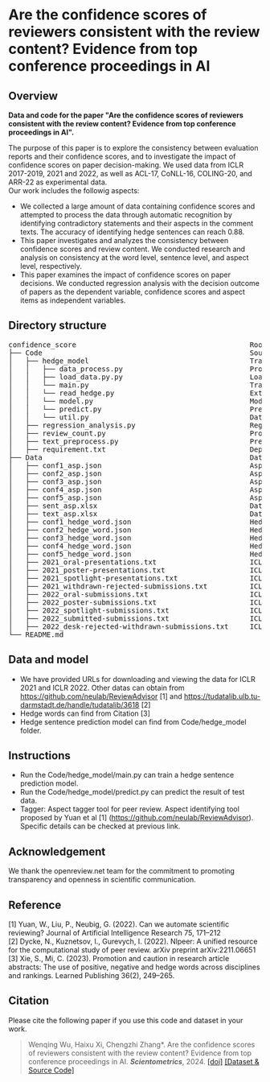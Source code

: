 #  Are the confidence scores of reviewers consistent with the review content? Evidence from top conference proceedings in AI
## Overview

**Data and code for the paper "Are the confidence scores of reviewers consistent with the review content? Evidence from top conference proceedings in AI".**

The purpose of this paper is to explore the consistency between evaluation reports and their confidence scores, and to investigate the impact of confidence scores on paper decision-making. We used data from ICLR 2017-2019, 2021 and 2022, as well as ACL-17, CoNLL-16, COLING-20, and ARR-22 as experimental data.<br>
Our work includes the followig aspects:<br>
  -  We collected a large amount of data containing confidence scores and attempted to process the data through automatic recognition by identifying contradictory statements and their aspects in the comment texts. The accuracy of identifying hedge sentences can reach 0.88. <br>
  -  This paper investigates and analyzes the consistency between confidence scores and review content. We conducted research and analysis on consistency at the word level, sentence level, and aspect level, respectively. <br>
  - This paper examines the impact of confidence scores on paper decisions. We conducted regression analysis with the decision outcome of papers as the dependent variable, confidence scores and aspect items as independent variables.
## Directory structure

<pre>
confidence_score                                         Root directory
├── Code                                                 Source code folder
│   ├── hedge_model                                      Train the hedge sentence prediction model.
│   │   ├── data_process.py                              Process input data.
│   │   ├── load_data.py.py                              Load the training data.
│   │   └── main.py                                      Train the model.
│   │   └── read_hedge.py                                Extract hedge sentences and patial hedege words from the HedgePeer dataset (https://github.com/Tirthankar-Ghosal/HedgePeer-Dataset) to form training and testing sets.  
│   │   └── model.py                                     Model structure. 
│   │   └── predict.py                                   Predict test data.  
│   │   └── util.py                                      Data process tool.  
│   ├── regression_analysis.py                           Regression model for paper decision and confidence score and aspect.
│   ├── review_count.py                                  Process peer review content and data statistics. 
│   ├── text_preprocess.py                               Preprocessing raw data.
│   ├── requirement.txt                                  Dependency python packages required to run code.
├── Data                                                 Dataset folder
│   ├── conf1_asp.json                                   Aspect count of hedge sentences with confidence score is 1.
│   ├── conf2_asp.json                                   Aspect count of hedge sentences with confidence score is 2.
│   ├── conf3_asp.json                                   Aspect count of hedge sentences with confidence score is 3.
│   ├── conf4_asp.json                                   Aspect count of hedge sentences with confidence score is 4.
│   ├── conf5_asp.json                                   Aspect count of hedge sentences with confidence score is 5.
│   ├── sent_asp.xlsx                                    Data of regression analysis.
│   ├── text_asp.xlsx                                    Data of regression analysis.
│   ├── conf1_hedge_word.json                            Hedge word count for review report with confidence score is 1.
│   ├── conf2_hedge_word.json                            Hedge word count for review report with confidence score is 2.
│   ├── conf3_hedge_word.json                            Hedge word count for review report with confidence score is 3.
│   ├── conf4_hedge_word.json                            Hedge word count for review report with confidence score is 4.
│   ├── conf5_hedge_word.json                            Hedge word count for review report with confidence score is 5.
│   ├── 2021_oral-presentations.txt                      ICLR 2021 oral presentations data URL.
│   ├── 2021_poster-presentations.txt                    ICLR 2021 poster presentations data URL.  
│   ├── 2021_spotlight-presentations.txt                 ICLR 2021 spotlight presentations data URL.
│   ├── 2021_withdrawn-rejected-submissions.txt          ICLR 2021 withdrawn-rejected-submissions data URL.
│   ├── 2022_oral-submissions.txt                        ICLR 2022 oral submissions data URL.
│   ├── 2022_poster-submissions.txt                      ICLR 2022 poster submissions data URL.
│   ├── 2022_spotlight-submissions.txt                   ICLR 2022 spotlight submissions data URL.
│   ├── 2022_submitted-submissions.txt                   ICLR 2022 submitted submissions data URL.
│   ├── 2022_desk-rejected-withdrawn-submissions.txt     ICLR 2022 desk rejected withdrawn submissions data URL.
└── README.md
</pre>

## Data and model
 -  We have provided URLs for downloading and viewing the data for ICLR 2021 and ICLR 2022. Other datas can obtain from https://github.com/neulab/ReviewAdvisor [1] and https://tudatalib.ulb.tu-darmstadt.de/handle/tudatalib/3618 [2] <br> 
 -  Hedge words can find from Citation [3] <br>
 -  Hedge sentence prediction model can find from Code/hedge_model folder.<br>

## Instructions

 -  Run the Code/hedge_model/main.py can train a hedge sentence prediction model.<br>
 -  Run the Code/hedge_model/predict.py can predict the result of test data.<br>
 -  Tagger: Aspect tagger tool for peer review. Aspect identifying tool proposed by Yuan et al [1] (https://github.com/neulab/ReviewAdvisor). Specific details can be checked at previous link.<br>


## Acknowledgement
We thank the openreview.net team for the commitment to promoting transparency and openness in scientific communication.
## Reference
[1] Yuan, W., Liu, P., Neubig, G. (2022). Can we automate scientific reviewing? Journal of Artificial Intelligence Research 75, 171–212  <br>
[2] Dycke, N., Kuznetsov, I., Gurevych, I. (2022). Nlpeer: A unified resource for the computational study of peer review. arXiv preprint arXiv:2211.06651 <br>
[3] Xie, S., Mi, C. (2023). Promotion and caution in research article abstracts: The use of positive, negative and hedge words across disciplines and rankings. Learned Publishing 36(2), 249–265.

## Citation
Please cite the following paper if you use this code and dataset in your work.
    
>Wenqing Wu, Haixu Xi, Chengzhi Zhang\*.  Are the confidence scores of reviewers consistent with the review content? Evidence from top conference proceedings in AI. ***Scientometrics***, 2024. [[doi]]()  [[Dataset & Source Code]](https://github.com/njust-winchy/confidence_score) 

